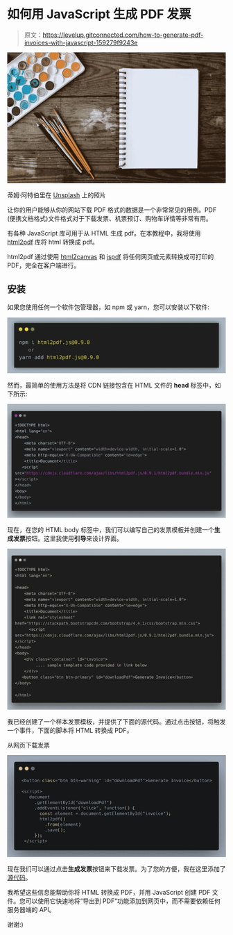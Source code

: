 # 如何用 JavaScript 生成 PDF 发票

> 原文：<https://levelup.gitconnected.com/how-to-generate-pdf-invoices-with-javascript-159279f9243e>

![](img/67a326ac5a733e4af39ac87310217813.png)

蒂姆·阿特伯里在 [Unsplash](https://unsplash.com?utm_source=medium&utm_medium=referral) 上的照片

让你的用户能够从你的网站下载 PDF 格式的数据是一个非常常见的用例。PDF (便携文档格式)文件格式对于下载发票、机票预订、购物车详情等非常有用。

有各种 JavaScript 库可用于从 HTML 生成 pdf。在本教程中，我将使用 [html2pdf](https://www.npmjs.com/package/html2pdf.js/v/0.9.0) 库将 html 转换成 pdf。

html2pdf 通过使用 [html2canvas](https://github.com/niklasvh/html2canvas) 和 [jspdf](https://github.com/MrRio/jsPDF) 将任何网页或元素转换成可打印的 PDF，完全在客户端进行。

## **安装**

如果您使用任何一个软件包管理器，如 npm 或 yarn，您可以安装以下软件:

![](img/8b428245812a2a400845faf3e0097e45.png)

然而，最简单的使用方法是将 CDN 链接包含在 HTML 文件的 **head** 标签中，如下所示:

![](img/243fa2b6c1a5256f1bd3cad3869260f0.png)

现在，在您的 HTML body 标签中，我们可以编写自己的发票模板并创建一个**生成发票**按钮。这里我使用**引导**来设计界面。

![](img/81ee93c179bd7e2a1f0d3e9e35033860.png)

我已经创建了一个样本发票模板，并提供了下面的源代码。通过点击按钮，将触发一个事件，下面的脚本将 HTML 转换成 PDF。

从网页下载发票

![](img/5f0fc8550ec078cd7f35991b0c4d204e.png)

现在我们可以通过点击**生成发票**按钮来下载发票。为了您的方便，我在这里添加了[源代码](https://github.com/jayanthbabu123/how-to-convert-html-web-pages-to-pdf-in-javascript)。

我希望这些信息能帮助你将 HTML 转换成 PDF，并用 JavaScript 创建 PDF 文件。您可以使用它快速地将“导出到 PDF”功能添加到网页中，而不需要依赖任何服务器端的 API。

谢谢:)